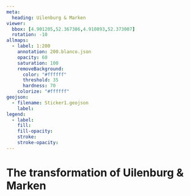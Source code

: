 ```yaml
---
meta:
  heading: Uilenburg & Marken
viewer:
  bbox: [4.901205,52.367386,4.910893,52.373007]
  rotation: -10
allmaps:
  - label: 1:200
    annotation: 200.blanco.json
    opacity: 60
    saturation: 100
    removeBackground:
      color: "#ffffff"
      threshold: 35
      hardness: 70
    colorize: "#ffffff"
geojson:
  - filename: Sticker1.geojson
    label: 
legend:
  - label: 
    fill: 
    fill-opacity: 
    stroke: 
    stroke-opacity: 
---
```

# The transformation of Uilenburg & Marken